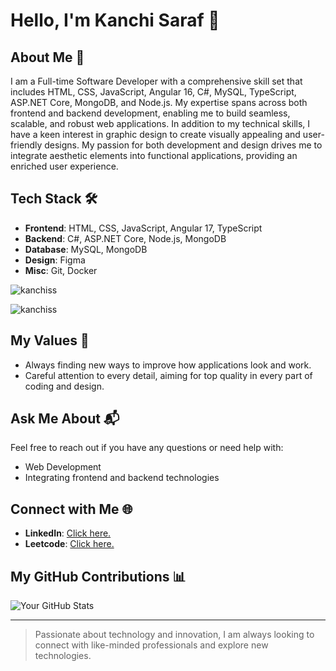 # Hello, I'm Kanchi Saraf 👋

## About Me 🚀
I am a Full-time Software Developer with a comprehensive skill set that includes HTML, CSS, JavaScript, Angular 16, C#, MySQL, TypeScript, ASP.NET Core, MongoDB, and Node.js. My expertise spans across both frontend and backend development, enabling me to build seamless, scalable, and robust web applications. In addition to my technical skills, I have a keen interest in graphic design to create visually appealing and user-friendly designs. My passion for both development and design drives me to integrate aesthetic elements into functional applications, providing an enriched user experience.

## Tech Stack 🛠️
- **Frontend**: HTML, CSS, JavaScript, Angular 17, TypeScript
- **Backend**: C#, ASP.NET Core, Node.js, MongoDB
- **Database**: MySQL, MongoDB
- **Design**: Figma
- **Misc**: Git, Docker

<p align="left"> <img src="https://komarev.com/ghpvc/?username=kanchiss&label=Profile%20views&color=0e75b6&style=flat" alt="kanchiss" /> </p>
<p align="left"> <img src="https://img.shields.io/github/followers/kanchiss?label=follow&style=social" alt="kanchiss" /> </p>

## My Values 🔖
- Always finding new ways to improve how applications look and work.
- Careful attention to every detail, aiming for top quality in every part of coding and design.

## Ask Me About 📬
Feel free to reach out if you have any questions or need help with:
- Web Development
- Integrating frontend and backend technologies

## Connect with Me 🌐
- **LinkedIn**: [Click here.](https://linkedin.com/in/kanchi-s)
- **Leetcode**: [Click here.](https://leetcode.com/kanchisaraf/)

## My GitHub Contributions 📊
![Your GitHub Stats](https://github-readme-stats.vercel.app/api?username=kanchiss&show_icons=true)

---

> Passionate about technology and innovation, I am always looking to connect with like-minded professionals and explore new technologies.

